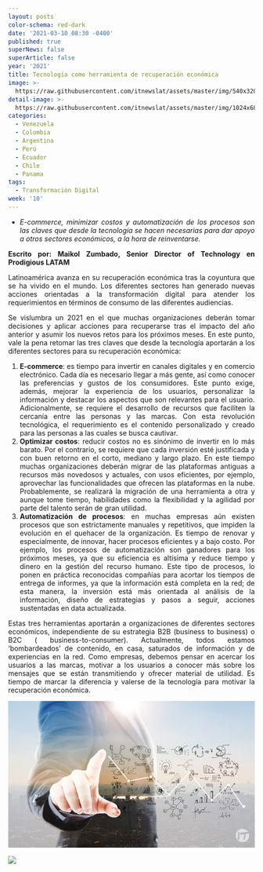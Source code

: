 ```yaml
---
layout: posts
color-schema: red-dark
date: '2021-03-10 08:30 -0400'
published: true
superNews: false
superArticle: false
year: '2021'
title: Tecnología como herramienta de recuperación económica
image: >-
  https://raw.githubusercontent.com/itnewslat/assets/master/img/540x320/Transformacion-Digital-Tecnologia-p.jpg
detail-image: >-
  https://raw.githubusercontent.com/itnewslat/assets/master/img/1024x680/Transformacion-Digital-Tecnologia-g.jpg
categories:
  - Venezuela
  - Colombia
  - Argentina
  - Perú
  - Ecuador
  - Chile
  - Panama
tags:
  - Transformación Digital
week: '10'
---
```

<ul style="list-style-type: disc; text-align: justify;">
	<li><em>E-commerce, minimizar costos y automatización de los procesos son las claves que desde la tecnología se hacen necesarias para dar apoyo a otros sectores económicos, a la hora de reinventarse.</em></li>
</ul>
<p style="text-align: justify;"><strong>Escrito por: Maikol Zumbado, </strong><strong>Senior Director of Technology en Prodigious </strong><strong>LATAM</strong></p>
<p style="text-align: justify;">Latinoamérica avanza en su recuperación económica tras la coyuntura que se ha vivido en el mundo. Los diferentes sectores han generado nuevas acciones orientadas a la transformación digital para atender los requerimientos en términos de consumo de las diferentes audiencias.</p>
<p style="text-align: justify;">Se vislumbra un 2021 en el que muchas organizaciones deberán tomar decisiones y aplicar acciones para recuperarse tras el impacto del año anterior y asumir los nuevos retos para los próximos meses. En este punto, vale la pena retomar las tres claves que desde la tecnología aportarán a los diferentes sectores para su recuperación económica:</p>

<ol style="text-align: justify;">
	<li><strong>E-commerce</strong>: es tiempo para invertir en canales digitales y en comercio electrónico. Cada día es necesario llegar a más gente, así como conocer las preferencias y gustos de los consumidores. Este punto exige, además, mejorar la experiencia de los usuarios, personalizar la información y destacar los aspectos que son relevantes para el usuario. Adicionalmente, se requiere el desarrollo de recursos que faciliten la cercanía entre las personas y las marcas. Con esta revolución tecnológica, el requerimiento es el contenido personalizado y creado para las personas a las cuales se busca cautivar.</li>
	<li><strong>Optimizar costos</strong>: reducir costos no es sinónimo de invertir en lo más barato. Por el contrario, se requiere que cada inversión esté justificada y con buen retorno en el corto, mediano y largo plazo. En este tiempo muchas organizaciones deberán migrar de las plataformas antiguas a recursos más novedosos y actuales, con usos eficientes, por ejemplo, aprovechar las funcionalidades que ofrecen las plataformas en la nube. Probablemente, se realizará la migración de una herramienta a otra y aunque tome tiempo, habilidades como la flexibilidad y la agilidad por parte del talento serán de gran utilidad.</li>
	<li><strong>Automatización de procesos</strong>: en muchas empresas aún existen procesos que son estrictamente manuales y repetitivos, que impiden la evolución en el quehacer de la organización. Es tiempo de renovar y especialmente, de innovar, hacer procesos eficientes y a bajo costo. Por ejemplo, los procesos de automatización son ganadores para los próximos meses, ya que su eficiencia es altísima y reduce tiempo y dinero en la gestión del recurso humano. Este tipo de procesos, lo ponen en práctica reconocidas compañías para acortar los tiempos de entrega de informes, ya que la información está completa en la red; de esta manera, la inversión está más orientada al análisis de la información, diseño de estrategias y pasos a seguir, acciones sustentadas en data actualizada.</li>
</ol>
<p style="text-align: justify;">Estas tres herramientas aportarán a organizaciones de diferentes sectores económicos, independiente de su estrategia B2B (business to business) o B2C ( business-to-consumer). Actualmente, todos estamos ‘bombardeados’ de contenido, en casa, saturados de información y de experiencias en la red. Como empresas, debemos pensar en acercar los usuarios a las marcas, motivar a los usuarios a conocer más sobre los mensajes que se están transmitiendo y ofrecer material de utilidad. Es tiempo de marcar la diferencia y valerse de la tecnología para motivar la recuperación económica.</p>

![](https://raw.githubusercontent.com/itnewslat/assets/master/img/540x320/Transformacion-Digital-Tecnologia-p.jpg)

<img src="https://tracker.metricool.com/c3po.jpg?hash=56f88a41e39ab42c063cc51676587a04"/>
